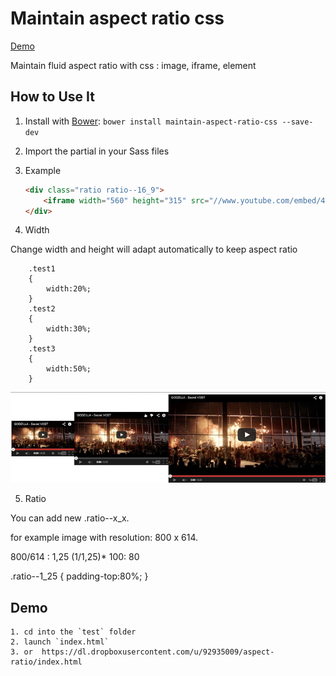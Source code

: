 # Maintain aspect ratio css

[Demo](https://dl.dropboxusercontent.com/u/92935009/aspect-ratio/index.html)

Maintain fluid aspect ratio with css : image, iframe, element


## How to Use It

1. Install with [Bower](http://bower.io/ "BOWER: A package manager for the web"):
   `bower install maintain-aspect-ratio-css --save-dev`

2. Import the partial in your Sass files

3. Example

	```html
	<div class="ratio ratio--16_9">
		<iframe width="560" height="315" src="//www.youtube.com/embed/4SH6ghURstg" frameborder="0" allowfullscreen></iframe>
	</div>
	```
4. Width

Change width and height will adapt automatically to keep aspect ratio

		.test1
		{
			width:20%;
		}
		.test2
		{
			width:30%;
		}
		.test3
		{
			width:50%;
		}
		

![result](ex.jpg)
	
	

5. Ratio

You can add new .ratio--x_x.

for example  image with resolution: 800 x 614.

800/614 : 1,25
(1/1,25)* 100: 80

.ratio--1_25
{
	padding-top:80%;
}


## Demo
	1. cd into the `test` folder
	2. launch `index.html`
	3. or  https://dl.dropboxusercontent.com/u/92935009/aspect-ratio/index.html
